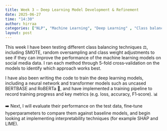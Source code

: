 ```yaml
---
title: Week 3 – Deep Learning Model Development & Refinement
date: 2025-06-27
time: "14:30"
author: hirraa
categories: ["NLP", "Machine Learning", "Deep Learning" , "Class balancing"]
layout: post
---
```



This week I have been testing different class balancing techniques ⚖️, including SMOTE, random oversampling and class weight adjustments to see if they can improve the performance of the machine learning models on social media data. I ran each method through 5-fold cross‑validation on the models to identify which approach works best.

I have also been writing the code to train the deep learning models, including a neural network and transformer models such as uncased BERTBASE and RoBERTa 🤖, and have implemented a training pipeline to record training progress and key metrics (e.g. loss, accuracy, F1‑score). 📊 

➡️ Next, I will evaluate their performance on the test data, fine‑tune hyperparameters to compare them against baseline models, and begin looking at implementing interpretability techniques (for example SHAP and LIME).
